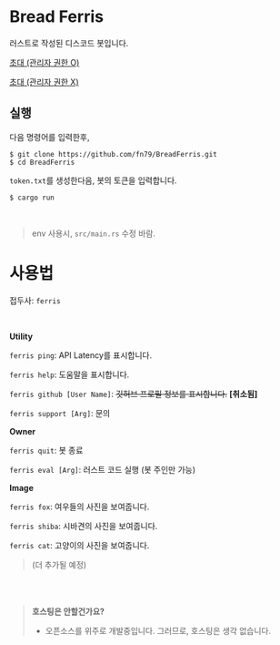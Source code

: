 # Bread Ferris

러스트로 작성된 디스코드 봇입니다.

[초대 (관리자 권한 O)](https://discord.com/api/oauth2/authorize?client_id=785702034388287518&permissions=8&scope=bot)

[초대 (관리자 권한 X)](https://discord.com/api/oauth2/authorize?client_id=785702034388287518&permissions=9&scope=bot)

## 실행

다음 명령어를 입력한후,

```shell
$ git clone https://github.com/fn79/BreadFerris.git
$ cd BreadFerris
```

`token.txt`를 생성한다음, 봇의 토큰을 입력합니다.


```shell
$ cargo run
```

<br>

> env 사용시, `src/main.rs` 수정 바람. 


# 사용법

접두사: `ferris`

<br>

**Utility**

`ferris ping`: API Latency를 표시합니다.

`ferris help`: 도움말을 표시합니다.

`ferris github [User Name]`: ~~깃허브 프로필 정보를 표시합니다.~~ **[취소됨]**

`ferris support [Arg]`: 문의

**Owner**

`ferris quit`: 봇 종료

`ferris eval [Arg]`: 러스트 코드 실행 (봇 주인만 가능)

**Image**

`ferris fox`: 여우들의 사진을 보여줍니다.

`ferris shiba`: 시바견의 사진을 보여줍니다.

`ferris cat`: 고양이의 사진을 보여줍니다.
> (더 추가될 예정)

<br><br>

> **호스팅은 안할건가요?**
> 
> * 오픈소스를 위주로 개발중입니다. 그러므로, 호스팅은 생각 없습니다.